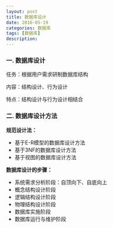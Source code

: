 ```yaml
---
layout: post
title: 数据库设计
date: 2016-05-19
categories: 数据库
tags: [数据库]
description: 
---
```


### 一. 数据库设计

任务：根据用户需求研制数据库结构

内容：结构设计、行为设计

特点：结构设计与行为设计相结合

### 二. 数据库设计方法

**规范设计法：**

- 基于E-R模型的数据库设计方法
- 基于3NF的数据库设计方法 
- 基于视图的数据库设计方法 

**数据库设计的步骤：**

- 系统需求分析阶段：自顶向下、自底向上
- 概念结构设计阶段
- 逻辑结构设计阶段
- 物理结构设计阶段
- 数据库实施阶段
- 数据库运行与维护阶段



